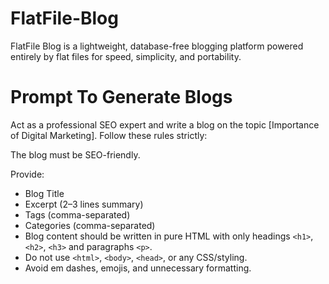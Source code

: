# FlatFile-Blog
FlatFile Blog is a lightweight, database-free blogging platform powered entirely by flat files for speed, simplicity, and portability.

# Prompt To Generate Blogs
Act as a professional SEO expert and write a blog on the topic [Importance of Digital Marketing].
Follow these rules strictly:

The blog must be SEO-friendly.

Provide:
- Blog Title
- Excerpt (2–3 lines summary)
- Tags (comma-separated)
- Categories (comma-separated)
- Blog content should be written in pure HTML with only headings `<h1>`, `<h2>`, `<h3>` and paragraphs `<p>`.
- Do not use `<html>`, `<body>`, `<head>`, or any CSS/styling.
- Avoid em dashes, emojis, and unnecessary formatting.